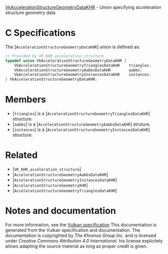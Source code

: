 [VkAccelerationStructureGeometryDataKHR](https://www.khronos.org/registry/vulkan/specs/1.3-extensions/man/html/VkAccelerationStructureGeometryDataKHR.html) - Union specifying acceleration structure geometry data

# C Specifications
The [`AccelerationStructureGeometryDataKHR`] union is defined as:
```c
// Provided by VK_KHR_acceleration_structure
typedef union VkAccelerationStructureGeometryDataKHR {
    VkAccelerationStructureGeometryTrianglesDataKHR    triangles;
    VkAccelerationStructureGeometryAabbsDataKHR        aabbs;
    VkAccelerationStructureGeometryInstancesDataKHR    instances;
} VkAccelerationStructureGeometryDataKHR;
```

# Members
- [`triangles`] is a [`AccelerationStructureGeometryTrianglesDataKHR`] structure.
- [`aabbs`] is a [`AccelerationStructureGeometryAabbsDataKHR`] struture.
- [`instances`] is a [`AccelerationStructureGeometryInstancesDataKHR`] structure.

# Related
- [`VK_KHR_acceleration_structure`]
- [`AccelerationStructureGeometryAabbsDataKHR`]
- [`AccelerationStructureGeometryInstancesDataKHR`]
- [`AccelerationStructureGeometryKHR`]
- [`AccelerationStructureGeometryTrianglesDataKHR`]

# Notes and documentation
For more information, see the [Vulkan specification](https://www.khronos.org/registry/vulkan/specs/1.3-extensions/html/vkspec.html)
This documentation is generated from the Vulkan specification and documentation.
The documentation is copyrighted by *The Khronos Group Inc.* and is licensed under *Creative Commons Attribution 4.0 International*.
his license explicitely allows adapting the source material as long as proper credit is given.
        